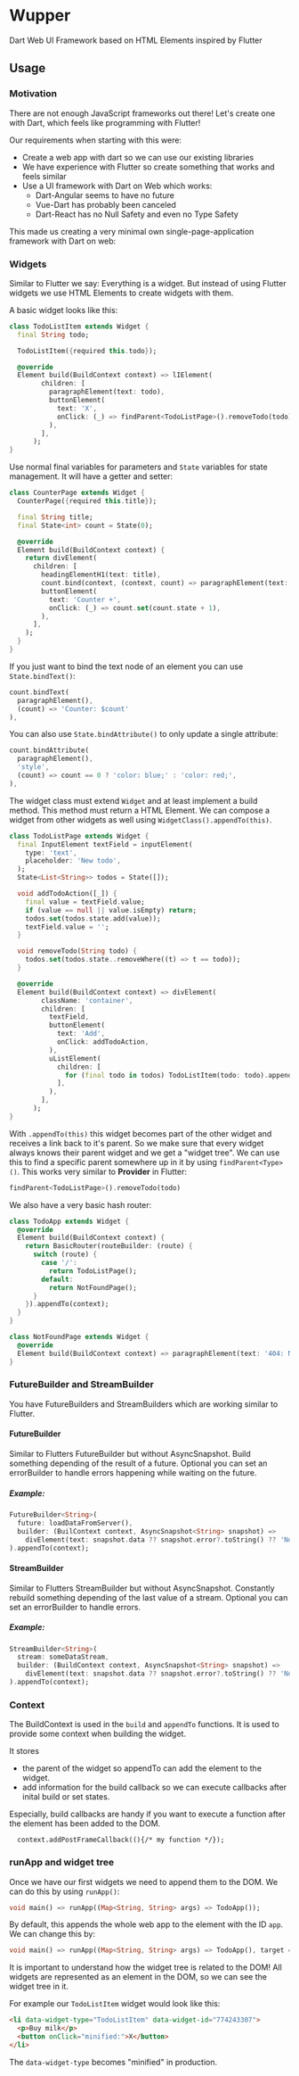 # Wupper

Dart Web UI Framework based on HTML Elements inspired by Flutter

## Usage

### Motivation

There are not enough JavaScript frameworks out there! Let's create
one with Dart, which feels like programming with Flutter!

Our requirements when starting with this were:

- Create a web app with dart so we can use our existing libraries
- We have experience with Flutter so create something that works and feels similar
- Use a UI framework with Dart on Web which works:
  - Dart-Angular seems to have no future
  - Vue-Dart has probably been canceled
  - Dart-React has no Null Safety and even no Type Safety

This made us creating a very minimal own single-page-application framework with Dart on web:

### Widgets

Similar to Flutter we say: Everything is a widget. But instead of using Flutter widgets we use HTML Elements to create widgets with them.

A basic widget looks like this:

```dart
class TodoListItem extends Widget {
  final String todo;

  TodoListItem({required this.todo});

  @override
  Element build(BuildContext context) => lIElement(
        children: [
          paragraphElement(text: todo),
          buttonElement(
            text: 'X',
            onClick: (_) => findParent<TodoListPage>().removeTodo(todo),
          ),
        ],
      );
}
```

Use normal final variables for parameters and `State` variables for state management. It will have a getter and setter:

```dart
class CounterPage extends Widget {
  CounterPage({required this.title});

  final String title;
  final State<int> count = State(0);

  @override
  Element build(BuildContext context) {
    return divElement(
      children: [
        headingElementH1(text: title),
        count.bind(context, (context, count) => paragraphElement(text: 'Counter: $count')),
        buttonElement(
          text: 'Counter +',
          onClick: (_) => count.set(count.state + 1),
        ),
      ],
    );
  }
}
```

If you just want to bind the text node of an element you can use `State.bindText()`:

```dart
count.bindText(
  paragraphElement(),
  (count) => 'Counter: $count'
),
```

You can also use `State.bindAttribute()` to only update a single attribute:

```dart
count.bindAttribute(
  paragraphElement(),
  'style',
  (count) => count == 0 ? 'color: blue;' : 'color: red;',
),
```

The widget class must extend `Widget` and at least implement a build method. This method must return a HTML Element. We can compose
a widget from other widgets as well using `WidgetClass().appendTo(this)`.

```dart
class TodoListPage extends Widget {
  final InputElement textField = inputElement(
    type: 'text',
    placeholder: 'New todo',
  );
  State<List<String>> todos = State([]);

  void addTodoAction([_]) {
    final value = textField.value;
    if (value == null || value.isEmpty) return;
    todos.set(todos.state.add(value));
    textField.value = '';
  }

  void removeTodo(String todo) {
    todos.set(todos.state..removeWhere((t) => t == todo));
  }

  @override
  Element build(BuildContext context) => divElement(
        className: 'container',
        children: [
          textField,
          buttonElement(
            text: 'Add',
            onClick: addTodoAction,
          ),
          uListElement(
            children: [
              for (final todo in todos) TodoListItem(todo: todo).appendTo(context),
            ],
          ),
        ],
      );
}
```

With `.appendTo(this)` this widget becomes part of the other widget and receives a link back to it's parent. So we make sure
that every widget always knows their parent widget and we get a "widget tree". We can use this to find a specific parent
somewhere up in it by using `findParent<Type>()`. This works very similar to **Provider** in Flutter:

```dart
findParent<TodoListPage>().removeTodo(todo)
```
We also have a very basic hash router:

```dart
class TodoApp extends Widget {
  @override
  Element build(BuildContext context) {
    return BasicRouter(routeBuilder: (route) {
      switch (route) {
        case '/':
          return TodoListPage();
        default:
          return NotFoundPage();
      }
    }).appendTo(context);
  }
}

class NotFoundPage extends Widget {
  @override
  Element build(BuildContext context) => paragraphElement(text: '404: Not found');
}
```

### FutureBuilder and StreamBuilder

You have FutureBuilders and StreamBuilders which are working similar to Flutter.

#### FutureBuilder

Similar to Flutters FutureBuilder but without AsyncSnapshot. Build something
depending of the result of a future. Optional you can set an errorBuilder to handle errors happening while waiting on the future.

##### Example:

```dart
FutureBuilder<String>(
  future: loadDataFromServer(),
  builder: (BuilContext context, AsyncSnapshot<String> snapshot) =>
    divElement(text: snapshot.data ?? snapshot.error?.toString() ?? 'No data yet'),
).appendTo(context);
```

#### StreamBuilder

Similar to Flutters StreamBuilder but without AsyncSnapshot. Constantly
rebuild something depending of the last value of a stream. Optional you can
set an errorBuilder to handle errors.

##### Example:

```dart
StreamBuilder<String>(
  stream: someDataStream,
  builder: (BuildContext context, AsyncSnapshot<String> snapshot) =>
    divElement(text: snapshot.data ?? snapshot.error?.toString() ?? 'No data yet'),
).appendTo(context);
```

### Context

The BuildContext is used in the `build` and `appendTo` functions. It is used to provide some context when building the widget.

It stores

* the parent of the widget so appendTo can add the element to the widget.
* add information for the build callback so we can execute callbacks after inital build or set states.

Especially, build callbacks are handy if you want to execute a function after the element has been added to the DOM.

```
  context.addPostFrameCallback((){/* my function */});
```

### runApp and widget tree

Once we have our first widgets we need to append them to the DOM. We can do this by using `runApp()`:

```dart
void main() => runApp((Map<String, String> args) => TodoApp());
```

By default, this appends the whole web app to the element with the ID `app`. We can change this by:

```dart
void main() => runApp((Map<String, String> args) => TodoApp(), target = document.querySelector(#'other-id'));
```

It is important to understand how the widget tree is related to the DOM! All widgets are represented
as an element in the DOM, so we can see the widget tree in it.

For example our `TodoListItem` widget would look like this:

```html
<li data-widget-type="TodoListItem" data-widget-id="774243307">
  <p>Buy milk</p>
  <button onClick="minified:">X</button>
</li>
```

The `data-widget-type` becomes "minified" in production.
